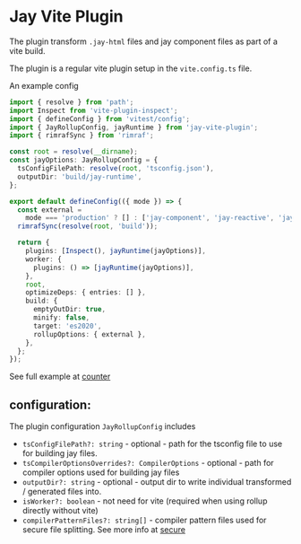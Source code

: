 # Jay Vite Plugin

The plugin transform `.jay-html` files and jay component files as part of a vite build.

The plugin is a regular vite plugin setup in the `vite.config.ts` file.

An example config

```typescript
import { resolve } from 'path';
import Inspect from 'vite-plugin-inspect';
import { defineConfig } from 'vitest/config';
import { JayRollupConfig, jayRuntime } from 'jay-vite-plugin';
import { rimrafSync } from 'rimraf';

const root = resolve(__dirname);
const jayOptions: JayRollupConfig = {
  tsConfigFilePath: resolve(root, 'tsconfig.json'),
  outputDir: 'build/jay-runtime',
};

export default defineConfig(({ mode }) => {
  const external =
    mode === 'production' ? [] : ['jay-component', 'jay-reactive', 'jay-runtime', 'jay-secure'];
  rimrafSync(resolve(root, 'build'));

  return {
    plugins: [Inspect(), jayRuntime(jayOptions)],
    worker: {
      plugins: () => [jayRuntime(jayOptions)],
    },
    root,
    optimizeDeps: { entries: [] },
    build: {
      emptyOutDir: true,
      minify: false,
      target: 'es2020',
      rollupOptions: { external },
    },
  };
});
```

See full example at [counter](../../../examples/jay/counter)

## configuration:

The plugin configuration `JayRollupConfig` includes

- `tsConfigFilePath?: string` - optional - path for the tsconfig file to use for building jay files.
- `tsCompilerOptionsOverrides?: CompilerOptions` - optional - path for compiler options used for building jay files
- `outputDir?: string` - optional - output dir to write individual transformed / generated files into.
- `isWorker?: boolean` - not need for vite (required when using rollup directly without vite)
- `compilerPatternFiles?: string[]` - compiler pattern files used for secure file splitting.
  See more info at [secure](..%2F..%2Fruntime%2Fsecure)
